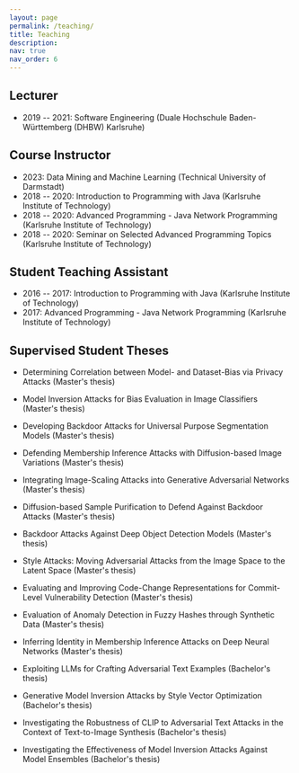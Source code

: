 ```yaml
---
layout: page
permalink: /teaching/
title: Teaching
description: 
nav: true
nav_order: 6
---
```


## Lecturer
- 2019 -- 2021: Software Engineering (Duale Hochschule Baden-Württemberg (DHBW) Karlsruhe)

## Course Instructor
- 2023: Data Mining and Machine Learning (Technical University of Darmstadt)
- 2018 -- 2020: Introduction to Programming with Java (Karlsruhe Institute of Technology)
- 2018 -- 2020: Advanced Programming - Java Network Programming (Karlsruhe Institute of Technology)
- 2018 -- 2020: Seminar on Selected Advanced Programming Topics (Karlsruhe Institute of Technology)

## Student Teaching Assistant
- 2016 -- 2017: Introduction to Programming with Java (Karlsruhe Institute of Technology)
- 2017: Advanced Programming - Java Network Programming (Karlsruhe Institute of Technology)

## Supervised Student Theses
- Determining Correlation between Model- and Dataset-Bias via Privacy Attacks (Master's thesis)
- Model Inversion Attacks for Bias Evaluation in Image Classifiers (Master's thesis)
- Developing Backdoor Attacks for Universal Purpose Segmentation Models (Master's thesis)
- Defending Membership Inference Attacks with Diffusion-based Image Variations (Master's thesis)
- Integrating Image-Scaling Attacks into Generative Adversarial Networks (Master's thesis)
- Diffusion-based Sample Purification to Defend Against Backdoor Attacks (Master's thesis)
- Backdoor Attacks Against Deep Object Detection Models (Master's thesis)
- Style Attacks: Moving Adversarial Attacks from the Image Space to the Latent Space (Master's thesis)
- Evaluating and Improving Code-Change Representations for Commit-Level Vulnerability Detection (Master's thesis)
- Evaluation of Anomaly Detection in Fuzzy Hashes through Synthetic Data (Master's thesis)
- Inferring Identity in Membership Inference Attacks on Deep Neural Networks (Master's thesis)

- Exploiting LLMs for Crafting Adversarial Text Examples (Bachelor's thesis)
- Generative Model Inversion Attacks by Style Vector Optimization (Bachelor's thesis)
- Investigating the Robustness of CLIP to Adversarial Text Attacks in the Context of Text-to-Image Synthesis (Bachelor's thesis)
- Investigating the Effectiveness of Model Inversion Attacks Against Model Ensembles (Bachelor's thesis)
